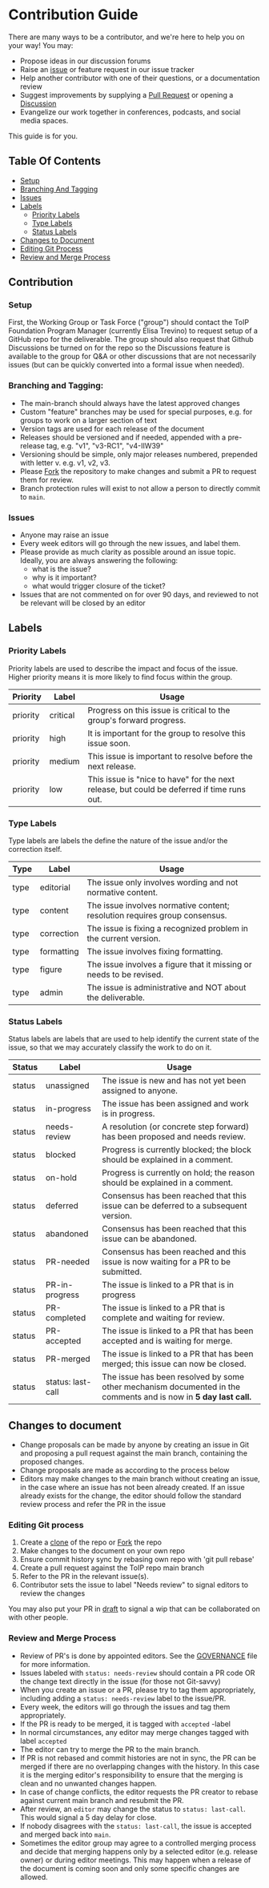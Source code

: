 # Contribution Guide

There are many ways to be a contributor, and we're here to help you on your way! You may:

* Propose ideas in our discussion forums
* Raise an [issue](https://github.com/trustoverip/TechArch/issues) or feature request in our issue tracker
* Help another contributor with one of their questions, or a documentation review
* Suggest improvements by supplying a [Pull
  Request](https://github.com/trustoverip/TechArch/pulls) or opening a
  [Discussion](https://github.com/trustoverip/TechArch/discussions)
* Evangelize our work together in conferences, podcasts, and social media spaces.

This guide is for you.

## Table Of Contents

* [Setup](#setup)
* [Branching And Tagging](#branching-and-tagging)
* [Issues](#issues)
* [Labels](#labels)
  * [Priority Labels](#priority-labels)
  * [Type Labels](#type-labels)
  * [Status Labels](#status-labels)
* [Changes to Document](#changes-to-document)
* [Editing Git Process](#editing-git-process)
* [Review and Merge Process](#review-and-merge-process)

## Contribution

### Setup

First, the Working Group or Task Force ("group") should contact the ToIP
Foundation Program Manager (currently Elisa Trevino) to request setup of a
GitHub repo for the deliverable. The group should also request that Github
Discussions be turned on for the repo so the Discussions feature is available to
the group for Q&A or other discussions that are not necessarily issues (but can
be quickly converted into a formal issue when needed).


### Branching and Tagging:

- The main-branch should always have the latest approved changes
- Custom "feature" branches may be used for special purposes, e.g. for groups to
  work on a larger section of text
- Version tags are used for each release of the document
- Releases should be versioned and if needed, appended with a pre-release tag,
  e.g. "v1", "v3-RC1", "v4-IIW39"
- Versioning should be simple, only major releases numbered, prepended with
  letter v. e.g. v1, v2, v3.
- Please
  [Fork](https://docs.github.com/en/pull-requests/collaborating-with-pull-requests/working-with-forks/about-forks)
  the repository to make changes and submit a PR to request them for review.
- Branch protection rules will exist to not allow a person to directly commit to
  `main`.

### Issues

- Anyone may raise an issue
- Every week editors will go through the new issues, and label them.
- Please provide as much clarity as possible around an issue topic. Ideally, you
are always answering the following:
   * what is the issue?
   * why is it important?
   * what would trigger closure of the ticket?
- Issues that are not commented on for over 90 days, and reviewed to not be
  relevant will be closed by an editor

## Labels

### Priority Labels

Priority labels are used to describe the impact and focus of the issue. Higher
priority means it is more likely to find focus within the group.

| Priority | Label    | Usage                                                                                      |
|----------|----------|--------------------------------------------------------------------------------------------|
| priority | critical | Progress on this issue is critical to the group's forward progress.                        |
| priority | high     | It is important for the group to resolve this issue soon.                                  |
| priority | medium   | This issue is important to resolve before the next release.                                |
| priority | low      | This issue is "nice to have" for the next release, but could be deferred if time runs out. |

### Type Labels 

Type labels are labels the define the nature of the issue and/or the correction itself.

| Type | Label      | Usage                                                                      |
|------|------------|----------------------------------------------------------------------------|
| type | editorial  | The issue only involves wording and not normative content.                 |
| type | content    | The issue involves normative content; resolution requires group consensus. |
| type | correction | The issue is fixing a recognized problem in the current version.           |
| type | formatting | The issue involves fixing formatting.                                      |
| type | figure     | The issue involves a figure that it missing or needs to be revised.        |
| type | admin      | The issue is administrative and NOT about the deliverable.                 |

### Status Labels 

Status labels are labels that are used to help identify the current state of
the issue, so that we may accurately classify the work to do on it.

| Status | Label             | Usage                                                                                                             |
|--------|-------------------|-------------------------------------------------------------------------------------------------------------------|
| status | unassigned        | The issue is new and has not yet been assigned to anyone.                                                         |
| status | in-progress       | The issue has been assigned and work is in progress.                                                              |
| status | needs-review      | A resolution (or concrete step forward) has been proposed and needs review.                                       |
| status | blocked           | Progress is currently blocked; the block should be explained in a comment.                                        |
| status | on-hold           | Progress is currently on hold; the reason should be explained in a comment.                                       |
| status | deferred          | Consensus has been reached that this issue can be deferred to a subsequent version.                               |
| status | abandoned         | Consensus has been reached that this issue can be abandoned.                                                      |
| status | PR-needed         | Consensus has been reached and this issue is now waiting for a PR to be submitted.                                |
| status | PR-in-progress    | The issue is linked to a PR that is in progress                                                                   |
| status | PR-completed      | The issue is linked to a PR that is complete and waiting for review.                                              |
| status | PR-accepted       | The issue is linked to a PR that has been accepted and is waiting for merge.                                      |
| status | PR-merged         | The issue is linked to a PR that has been merged; this issue can now be closed.                                   |
| status | status: last-call | The issue has been resolved by some other mechanism documented in the comments and is now in **5 day last call.** |

## Changes to document

- Change proposals can be made by anyone by creating an issue in Git and proposing a pull request against the main branch, containing the proposed changes.
- Change proposals are made as according to the process below
- Editors may make changes to the main branch without creating an issue, in the case where an issue has not been already created. If an issue already exists for the change, the editor should follow the standard review process and refer the PR in the issue

### Editing Git process
1) Create a [clone](https://git-scm.com/book/en/v2/Git-Basics-Getting-a-Git-Repository) of the repo or [Fork](https://docs.github.com/en/pull-requests/collaborating-with-pull-requests/working-with-forks/about-forks)
 the repo
2) Make changes to the document on your own repo
3) Ensure commit history sync by rebasing own repo with 'git pull rebase'
4) Create a pull request against the ToIP repo main branch
5) Refer to the PR in the relevant issue(s).
6) Contributor sets the issue to label "Needs review" to signal editors to review the changes

You may also put your PR in
[draft](https://github.blog/2019-02-14-introducing-draft-pull-requests/) to
signal a wip that can be collaborated on with other people.

### Review and Merge Process

- Review of PR's is done by appointed editors. See the
  [GOVERNANCE](GOVERNANCE.md) file for more information.
- Issues labeled with `status: needs-review` should contain a PR code OR the
  change text directly in the issue (for those not Git-savvy)
- When you create an issue or a PR, please try to tag them appropriately,
  including adding a `status: needs-review` label to the issue/PR.
- Every week, the editors will go through the issues and tag them appropriately.
- If the PR is ready to be merged, it is tagged with `accepted` -label
- In normal circumstances, any editor may merge changes tagged with label
  `accepted`
- The editor can try to merge the PR to the main branch.
- If PR is not rebased and commit histories are not in sync, the PR can be
  merged if there are no overlapping changes with the history. In this case it
  is the merging editor's responsibility to ensure that the merging is clean and
  no unwanted changes happen.
- In case of change conflicts, the editor requests the PR creator to rebase
  against current main branch and resubmit the PR.
- After review, an `editor` may change the status to `status: last-call`. This would
  signal a 5 day delay for close. 
- If nobody disagrees with the `status: last-call`, the issue is accepted and
  merged back into `main`.
- Sometimes the editor group may agree to a controlled merging process and
  decide that merging happens only by a selected editor (e.g. release owner) or
  during editor meetings. This may happen when a release of the document is
  coming soon and only some specific changes are allowed.
